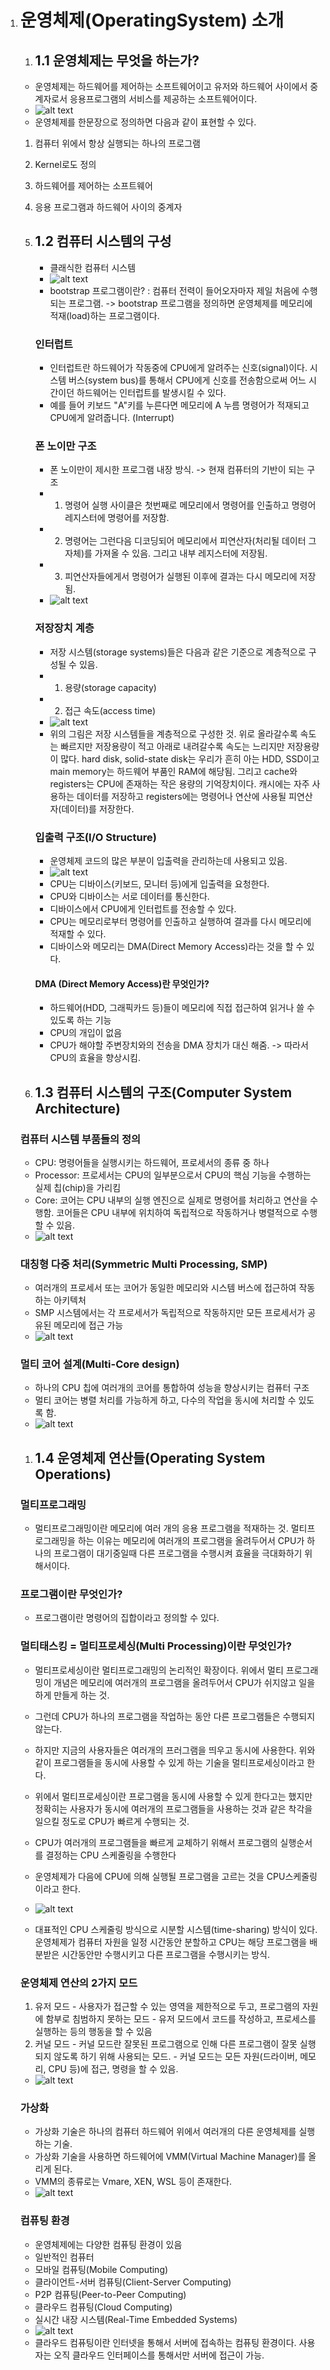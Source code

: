 1. # 운영체제(OperatingSystem) 소개
   1.  ## 1.1 운영체제는 무엇을 하는가?
      - 운영체제는 하드웨어를 제어하는 소프트웨어이고 유저와 하드웨어 사이에서 중계자로서 응용프로그램의 서비스를 제공하는 소프트웨어이다.
      - ![alt text](image.png)
      - 운영체제를 한문장으로 정의하면 다음과 같이 표현할 수 있다.
      1. 컴퓨터 위에서 항상 실행되는 하나의 프로그램
      2. Kernel로도 정의
      3. 하드웨어를 제어하는 소프트웨어
      4. 응용 프로그램과 하드웨어 사이의 중계자
   1. ## 1.2 컴퓨터 시스템의 구성
      - 클래식한 컴퓨터 시스템
      - ![alt text](image-1.png)
      - bootstrap 프로그램이란? : 컴퓨터 전력이 들어오자마자 제일 처음에 수행되는 프로그램. -> bootstrap 프로그램을 정의하면 운영체제를 메모리에 적재(load)하는 프로그램이다.

      ### 인터럽트
      - 인터럽트란 하드웨어가 작동중에 CPU에게 알려주는 신호(signal)이다. 시스템 버스(system bus)를 통해서 CPU에게 신호를 전송함으로써 어느 시간이던 하드웨어는 인터럽트를 발생시킬 수 있다.
      - 예를 들어 키보드 "A"키를 누른다면 메모리에 A 누름 명령어가 적재되고 CPU에게 알려줍니다. (Interrupt)

      ### 폰 노이만 구조
      - 폰 노이만이 제시한 프로그램 내장 방식. -> 현재 컴퓨터의 기반이 되는 구조
      - 1. 명령어 실행 사이클은 첫번째로 메모리에서 명령어를 인출하고 명령어 레지스터에 명령어를 저장함.
      - 2. 명령어는 그런다음 디코딩되어 메모리에서 피연산자(처리될 데이터 그자체)를 가져올 수 있음. 그리고 내부 레지스터에 저장됨.
      - 3. 피연산자들에게서 명령어가 실행된 이후에 결과는 다시 메모리에 저장됨.
      - ![alt text](image-2.png)

      ### 저장장치 계층
      - 저장 시스템(storage systems)들은 다음과 같은 기준으로 계층적으로 구성될 수 있음.
      - 1. 용량(storage capacity)
      - 2. 접근 속도(access time)
      - ![alt text](image-3.png)
      - 위의 그림은 저장 시스템들을 계층적으로 구성한 것. 위로 올라갈수록 속도는 빠르지만 저장용량이 적고 아래로 내려갈수록 속도는 느리지만 저장용량이 많다. hard disk, solid-state disk는 우리가 흔히 아는 HDD, SSD이고 main memory는 하드웨어 부품인 RAM에 해당됨. 그리고 cache와 registers는 CPU에 존재하는 작은 용량의 기억장치이다. 캐시에는 자주 사용하는 데이터를 저장하고 registers에는 명령어나 연산에 사용될 피연산자(데이터)를 저장한다.

      ### 입출력 구조(I/O Structure)
      - 운영체제 코드의 많은 부분이 입출력을 관리하는데 사용되고 있음.
      - ![alt text](image-4.png)
      - CPU는 디바이스(키보드, 모니터 등)에게 입출력을 요청한다.
      - CPU와 디바이스는 서로 데이터를 통신한다.
      - 디바이스에서 CPU에게 인터럽트를 전송할 수 있다.
      - CPU는 메모리로부터 명령어를 인출하고 실행하여 결과를 다시 메모리에 적재할 수 있다.
      - 디바이스와 메모리는 DMA(Direct Memory Access)라는 것을 할 수 있다.
      #### DMA (Direct Memory Access)란 무엇인가?
      - 하드웨어(HDD, 그래픽카드 등)들이 메모리에 직접 접근하여 읽거나 쓸 수 있도록 하는 기능
      - CPU의 개입이 없음
      - CPU가 해야할 주변장치와의 전송을 DMA 장치가 대신 해줌. -> 따라서 CPU의 효율을 향상시킴.

    1. ## 1.3 컴퓨터 시스템의 구조(Computer System Architecture)
      ### 컴퓨터 시스템 부품들의 정의
      - CPU: 명령어들을 실행시키는 하드웨어, 프로세서의 종류 중 하나
      - Processor: 프로세서는 CPU의 일부분으로서 CPU의 핵심 기능을 수행하는 실제 칩(chip)을 가리킴
      - Core: 코어는 CPU 내부의 실행 엔진으로 실제로 명령어를 처리하고 연산을 수행함. 코어들은 CPU 내부에 위치하여 독립적으로 작동하거나 병렬적으로 수행할 수 있음.
      - ![alt text](image-5.png)

      ### 대칭형 다중 처리(Symmetric Multi Processing, SMP)
      - 여러개의 프로세서 또는 코어가 동일한 메모리와 시스템 버스에 접근하여 작동하는 아키텍처
      - SMP 시스템에서는 각 프로세서가 독립적으로 작동하지만 모든 프로세서가 공유된 메모리에 접근 가능
      - ![alt text](image-6.png)

      ### 멀티 코어 설계(Multi-Core design)
      - 하나의 CPU 칩에 여러개의 코어를 통합하여 성능을 향상시키는 컴퓨터 구조
      - 멀티 코어는 병렬 처리를 가능하게 하고, 다수의 작업을 동시에 처리할 수 있도록 함.
      - ![alt text](image-7.png)

    1. ## 1.4 운영체제 연산들(Operating System Operations)

      ### 멀티프로그래밍
      - 멀티프로그래밍이란 메모리에 여러 개의 응용 프로그램을 적재하는 것. 멀티프로그래밍을 하는 이유는 메모리에 여러개의 프로그램을 올려두어서 CPU가 하나의 프로그램이 대기중일때 다른 프로그램을 수행시켜 효율을 극대화하기 위해서이다.

      ### 프로그램이란 무엇인가?
      - 프로그램이란 명령어의 집합이라고 정의할 수 있다.
  
      ### 멀티태스킹 = 멀티프로세싱(Multi Processing)이란 무엇인가?
      - 멀티프로세싱이란 멀티프로그래밍의 논리적인 확장이다. 위에서 멀티 프로그래밍이 개념은 메모리에 여러개의 프로그램을 올려두어서 CPU가 쉬지않고 일을 하게 만들게 하는 것.
      - 그런데 CPU가 하나의 프로그램을 작업하는 동안 다른 프로그램들은 수행되지 않는다.
      - 하지만 지금의 사용자들은 여러개의 프러그램을 띄우고 동시에 사용한다. 위와 같이 프로그램들을 동시에 사용할 수 있게 하는 기술을 멀티프로세싱이라고 한다.
      - 위에서 멀티프로세싱이란 프로그램을 동시에 사용할 수 있게 한다고는 했지만 정확히는 사용자가 동시에 여러개의 프로그램들을 사용하는 것과 같은 착각을 일으킬 정도로 CPU가 빠르게 수행되는 것.
      - CPU가 여러개의 프로그램들을 빠르게 교체하기 위해서 프로그램의 실행순서를 결정하는 CPU 스케줄링을 수행한다
      - 운영체제가 다음에 CPU에 의해 실행될 프로그램을 고르는 것을 CPU스케줄링이라고 한다.

      - ![alt text](image-8.png)
      - 대표적인 CPU 스케줄링 방식으로 시분할 시스템(time-sharing) 방식이 있다. 운영체제가 컴퓨터 자원을 일정 시간동안 분할하고 CPU는 해당 프로그램을 배분받은 시간동안만 수행시키고 다른 프로그램을 수행시키는 방식.

      
      ### 운영체제 연산의 2가지 모드
      1. 유저 모드
        - 사용자가 접근할 수 있는 영역을 제한적으로 두고, 프로그램의 자원에 함부로 침범하지 못하는 모드
        - 유저 모드에서 코드를 작성하고, 프로세스를 실행하는 등의 행동을 할 수 있음
      2. 커널 모드
        - 커널 모드란 잘못된 프로그램으로 인해 다른 프로그램이 잘못 실행되지 않도록 하기 위해 사용되는 모드.
        - 커널 모드는 모든 자원(드라이버, 메모리, CPU 등)에 접근, 명령을 할 수 있음.
  
      -  ![alt text](image-9.png)

    ### 가상화
    - 가상화 기술은 하나의 컴퓨터 하드웨어 위에서 여러개의 다른 운영체제를 실행하는 기술.
    - 가상화 기술을 사용하면 하드웨어에 VMM(Virtual Machine Manager)를 올리게 된다.
    - VMM의 종류로는 Vmare, XEN, WSL 등이 존재한다.
    - ![alt text](image-10.png)

    ### 컴퓨팅 환경
    - 운영체제에는 다양한 컴퓨팅 환경이 있음
    - 일반적인 컴퓨터
    - 모바일 컴퓨팅(Mobile Computing)
    - 클라이언트-서버 컴퓨팅(Client-Server Computing)
    - P2P 컴퓨팅(Peer-to-Peer Computing)
    - 클라우드 컴퓨팅(Cloud Computing)
    - 실시간 내장 시스템(Real-Time Embedded Systems)
    - ![alt text](image-11.png)
    - 클라우드 컴퓨팅이란 인터넷을 통해서 서버에 접속하는 컴퓨팅 환경이다. 사용자는 오직 클라우드 인터페이스를 통해서만 서버에 접근이 가능.